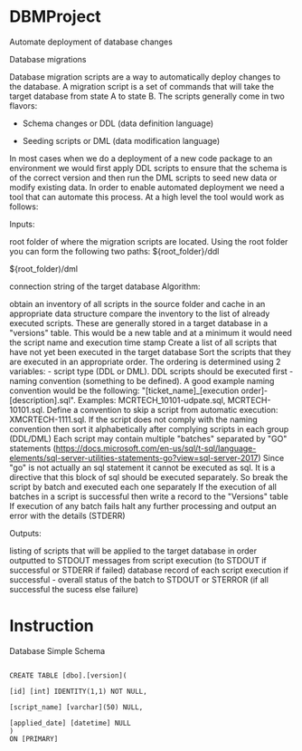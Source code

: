 # DBMProject

Automate deployment of database changes



Database migrations

Database migration scripts are a way to automatically deploy changes to the database. A migration script is a set of commands that will take the target database from state A to state B. The scripts generally come in two flavors:
 - Schema changes or DDL (data definition language)  

 - Seeding scripts or DML (data modification language)

In most cases when we do a deployment of a new code package to an environment we would first apply DDL scripts to ensure that the schema is of the correct version and then run the DML scripts to seed new data or modify existing data. In order to enable automated deployment we need a tool that can automate this process. At a high level the tool would work as follows:

Inputs:

root folder of where the migration scripts are located. Using the root folder you can form the following two paths: 
 ${root_folder}/ddl

 ${root_folder)/dml

connection string of the target database
Algorithm:

obtain an inventory of all scripts in the source folder and cache in an appropriate data structure
compare the inventory to the list of already executed scripts. These are generally stored in a target database in a  "versions" table. This would be a new table and at a minimum it would need the script name and execution time stamp
Create a list of all scripts that have not yet been executed in the target database
Sort the scripts that they are executed in an appropriate order. The ordering is determined using 2 variables: - script type (DDL or DML). DDL scripts should be executed first - naming convention (something to be defined). A good example naming convention would be the following: "[ticket_name]_[execution order]-[description].sql".  Examples: MCRTECH_10101-udpate.sql, MCRTECH-10101.sql. Define a convention to skip a script from automatic execution: XMCRTECH-1111.sql. If the script does not comply with the naming convention then sort it alphabetically after complying scripts in each group (DDL/DML)
Each script may contain multiple "batches" separated by "GO" statements (https://docs.microsoft.com/en-us/sql/t-sql/language-elements/sql-server-utilities-statements-go?view=sql-server-2017) Since "go" is not actually an sql statement it cannot be executed as sql. It is a directive that this block of sql should be executed separately. So break the script by batch and executed each one separately
If the execution of all batches in a script is successful then write a record to the "Versions" table
If execution of any batch fails halt any further processing and output an error with the details (STDERR)
 

Outputs:

listing of scripts that will be applied to the target database in order outputted to STDOUT
messages from script execution (to STDOUT if successful or STDERR if failed)
database record of each script execution if successful - overall status of the batch to STDOUT or STERROR (if all successful the sucess else failure)
# Instruction

Database Simple Schema

```

CREATE TABLE [dbo].[version](
	
[id] [int] IDENTITY(1,1) NOT NULL,
	
[script_name] [varchar](50) NULL,
	
[applied_date] [datetime] NULL
) 
ON [PRIMARY]

```
